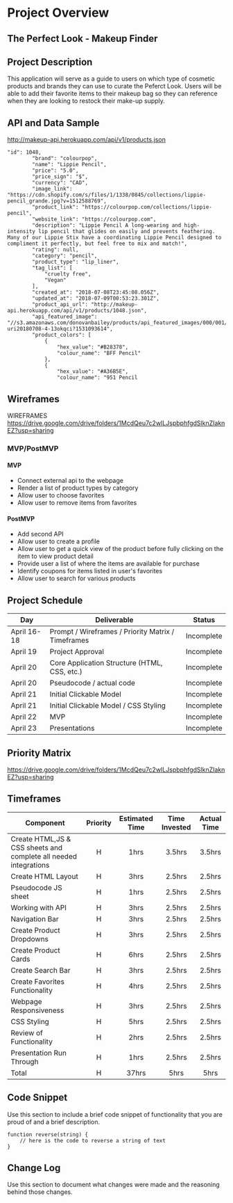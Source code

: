 # Project Overview

## The Perfect Look - Makeup Finder


## Project Description

This application will serve as a guide to users on which type of cosmetic products and brands they can use to curate the Peferct Look. Users will be able to add their favorite items to their makeup bag so they can reference when they are looking to restock their make-up supply. 

## API and Data Sample
http://makeup-api.herokuapp.com/api/v1/products.json

```
"id": 1048,
        "brand": "colourpop",
        "name": "Lippie Pencil",
        "price": "5.0",
        "price_sign": "$",
        "currency": "CAD",
        "image_link": "https://cdn.shopify.com/s/files/1/1338/0845/collections/lippie-pencil_grande.jpg?v=1512588769",
        "product_link": "https://colourpop.com/collections/lippie-pencil",
        "website_link": "https://colourpop.com",
        "description": "Lippie Pencil A long-wearing and high-intensity lip pencil that glides on easily and prevents feathering. Many of our Lippie Stix have a coordinating Lippie Pencil designed to compliment it perfectly, but feel free to mix and match!",
        "rating": null,
        "category": "pencil",
        "product_type": "lip_liner",
        "tag_list": [
            "cruelty free",
            "Vegan"
        ],
        "created_at": "2018-07-08T23:45:08.056Z",
        "updated_at": "2018-07-09T00:53:23.301Z",
        "product_api_url": "http://makeup-api.herokuapp.com/api/v1/products/1048.json",
        "api_featured_image": "//s3.amazonaws.com/donovanbailey/products/api_featured_images/000/001/048/original/open-uri20180708-4-13okqci?1531093614",
        "product_colors": [
            {
                "hex_value": "#B28378",
                "colour_name": "BFF Pencil"
            },
            {
                "hex_value": "#A36B5E",
                "colour_name": "951 Pencil
```


## Wireframes

WIREFRAMES
https://drive.google.com/drive/folders/1McdQeu7c2wILJspbphfgdSlknZIaknEZ?usp=sharing

### MVP/PostMVP  

#### MVP 

- Connect external api to the webpage
- Render a list of product types by category
- Allow user to choose favorites 
- Allow user to remove items from favorites


#### PostMVP  

- Add second API
- Allow user to create a profile
- Allow user to get a quick view of the product before fully clicking on the item to view product detail
- Provide user a list of where the items are available for purchase
- Identify coupons for items listed in user's favorites
- Allow user to search for various products

## Project Schedule

|  Day | Deliverable | Status
|---|---| ---|
|April 16-18| Prompt / Wireframes / Priority Matrix / Timeframes | Incomplete
|April 19| Project Approval | Incomplete
|April 20| Core Application Structure (HTML, CSS, etc.) | Incomplete
|April 20| Pseudocode / actual code | Incomplete
|April 21| Initial Clickable Model  | Incomplete
|April 21| Initial Clickable Model / CSS Styling | Incomplete
|April 22| MVP | Incomplete
|April 23| Presentations | Incomplete

## Priority Matrix

https://drive.google.com/drive/folders/1McdQeu7c2wILJspbphfgdSlknZIaknEZ?usp=sharing

## Timeframes

| Component | Priority | Estimated Time | Time Invested | Actual Time |
| --- | :---: |  :---: | :---: | :---: |
| Create HTML,JS & CSS sheets and complete all needed integrations | H | 1hrs| 3.5hrs | 3.5hrs |
| Create HTML Layout | H | 3hrs| 2.5hrs | 2.5hrs |
| Pseudocode JS sheet | H | 1hrs| 2.5hrs | 2.5hrs |
| Working with API | H | 3hrs| 2.5hrs | 2.5hrs |
| Navigation Bar | H | 3hrs| 2.5hrs | 2.5hrs |
| Create Product Dropdowns| H | 3hrs| 2.5hrs | 2.5hrs |
| Create Product Cards | H | 6hrs| 2.5hrs | 2.5hrs |
| Create Search Bar | H | 3hrs| 2.5hrs | 2.5hrs |
| Create Favorites Functionality | H | 4hrs| 2.5hrs | 2.5hrs |
| Webpage Responsiveness | H | 3hrs| 2.5hrs | 2.5hrs |
| CSS Styling | H | 5hrs| 2.5hrs | 2.5hrs |
| Review of Functionality | H | 2hrs| 2.5hrs | 2.5hrs |
| Presentation Run Through | H | 1hrs| 2.5hrs | 2.5hrs |
| Total | H | 37hrs| 5hrs | 5hrs |

## Code Snippet

Use this section to include a brief code snippet of functionality that you are proud of and a brief description.  

```
function reverse(string) {
	// here is the code to reverse a string of text
}
```

## Change Log
 Use this section to document what changes were made and the reasoning behind those changes.  
